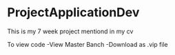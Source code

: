 # ProjectApplicationDev
This is my 7 week project mentiond  in my cv

To view code
-View Master Banch
-Download as .vip file
